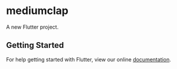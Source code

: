 # mediumclap

A new Flutter project.

## Getting Started

For help getting started with Flutter, view our online
[documentation](https://flutter.io/).
